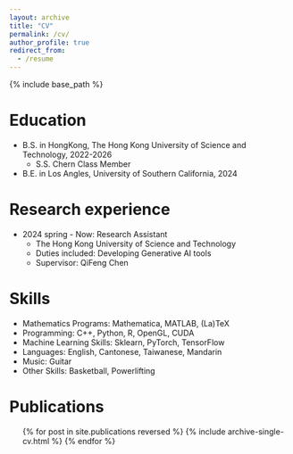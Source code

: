 ```yaml
---
layout: archive
title: "CV"
permalink: /cv/
author_profile: true
redirect_from:
  - /resume
---
```


{% include base_path %}

Education
======
* B.S. in HongKong, The Hong Kong University of Science and Technology, 2022-2026
  * S.S. Chern Class Member
* B.E. in Los Angles, University of Southern California, 2024

Research experience
======
* 2024 spring - Now: Research Assistant
  * The Hong Kong University of Science and Technology
  * Duties included: Developing Generative AI tools
  * Supervisor: QiFeng Chen
  
Skills
======
* Mathematics Programs: Mathematica, MATLAB, (La)TeX
* Programming: C++, Python, R, OpenGL, CUDA
* Machine Learning Skills: Sklearn, PyTorch, TensorFlow
* Languages: English, Cantonese, Taiwanese, Mandarin
* Music: Guitar
* Other Skills: Basketball, Powerlifting

Publications
======
  <ul>{% for post in site.publications reversed %}
    {% include archive-single-cv.html %}
  {% endfor %}</ul>
  

